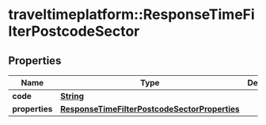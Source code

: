 # traveltimeplatform::ResponseTimeFilterPostcodeSector

## Properties
Name | Type | Description | Notes
------------ | ------------- | ------------- | -------------
**code** | [**String**](String.md) |  | 
**properties** | [**ResponseTimeFilterPostcodeSectorProperties**](ResponseTimeFilterPostcodeSectorProperties.md) |  | 


